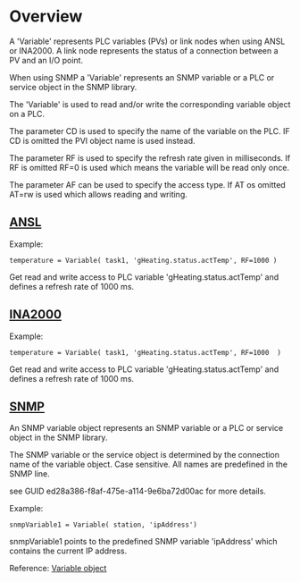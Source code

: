 # Overview

A 'Variable' represents PLC variables (PVs) or link nodes when using ANSL or INA2000.
A link node represents the status of a connection between a PV and an I/O point.

When using SNMP a 'Variable' represents an SNMP variable or a PLC or service object in the SNMP library.

The 'Variable' is used to read and/or write the corresponding variable object on a PLC.

The parameter CD is used to specify the name of the variable on the PLC.
IF CD is omitted the PVI object name is used instead.

The parameter RF is used to specify the refresh rate given in milliseconds.
If RF is omitted RF=0 is used which means the variable will be read only once.

The parameter AF can be used to specify the access type.
If AT os omitted AT=rw is used which allows reading and writing.

## [ANSL](https://help.br-automation.com/#/en/4/automationnet%2Fpvibase%2Flines%2Flnansl%2Fpvilnansl.htm)

Example:

```
temperature = Variable( task1, 'gHeating.status.actTemp', RF=1000 )
```

Get read and write access to PLC variable 'gHeating.status.actTemp' and defines a refresh rate of 1000 ms.


## [INA2000](https://help.br-automation.com/#/en/4/automationnet%2Fpvibase%2Flines%2Flnina2%2Fpvilnina2pvar.htm)

Example:

```
temperature = Variable( task1, 'gHeating.status.actTemp', RF=1000  )
```

Get read and write access to PLC variable 'gHeating.status.actTemp' and defines a refresh rate of 1000 ms.

## [SNMP](https://help.br-automation.com/#/en/4/automationnet%2Fpvibase%2Flines%2Flnsnmp%2Fpvilnsnmppvar.htm)

An SNMP variable object represents an SNMP variable or a PLC or service object in the SNMP library. 

The SNMP variable or the service object is determined by the connection name of the variable object. 
Case sensitive. All names are predefined in the SNMP line.

see GUID ed28a386-f8af-475e-a114-9e6ba72d00ac for more details.

Example:
```
snmpVariable1 = Variable( station, 'ipAddress')
```

snmpVariable1 points to the predefined SNMP variable 'ipAddress' which contains the current IP address.


Reference: [Variable object](../reference/variable.md)